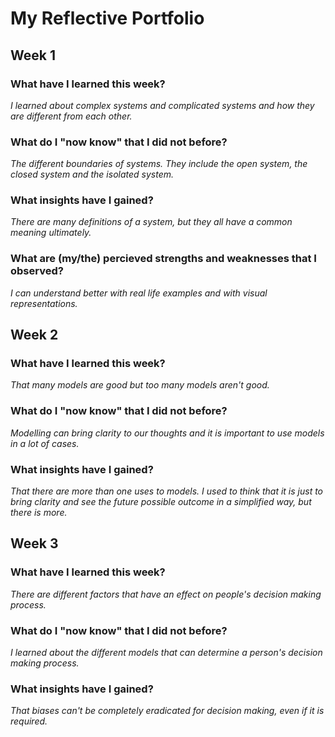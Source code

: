 # My Reflective Portfolio 

## Week 1

### What have I learned this week?

*I learned about complex systems and complicated systems and how they are different from each other.*

### What do I "now know" that I did not before?

*The different boundaries of systems. They include the open system, the closed system and the isolated system.*

### What insights have I gained?

*There are many definitions of a system, but they all have a common meaning ultimately.*

### What are (my/the) percieved strengths and weaknesses that I observed?

*I can understand better with real life examples and with visual representations.*


## Week 2

### What have I learned this week?

*That many models are good but too many models aren't good.*

### What do I "now know" that I did not before?

*Modelling can bring clarity to our thoughts and it is important to use models in a lot of cases.*

### What insights have I gained?

*That there are more than one uses to models. I used to think that it is just to bring clarity and see the future possible outcome in a simplified way, but there is more.*


## Week 3

### What have I learned this week?

*There are different factors that have an effect on people's decision making process.*

### What do I "now know" that I did not before?

*I learned about the different models that can determine a person's decision making process.*

### What insights have I gained?

*That biases can't be completely eradicated for decision making, even if it is required.*




